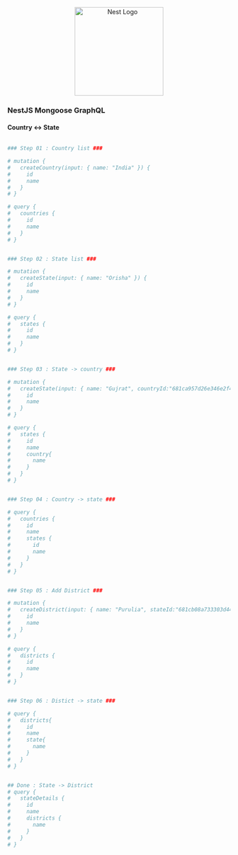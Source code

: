 <p align="center">
  <a href="http://nestjs.com/" target="blank"><img src="https://nestjs.com/img/logo-small.svg" width="200" alt="Nest Logo" /></a>
</p>

###   NestJS Mongoose GraphQL 
####  Country <-> State

```bash

### Step 01 : Country list ###

# mutation {
#   createCountry(input: { name: "India" }) {
#     id
#     name
#   }
# }

# query {
#   countries {
#     id
#     name
#   }
# }


### Step 02 : State list ###

# mutation {
#   createState(input: { name: "Orisha" }) {
#     id
#     name
#   }
# }

# query {
#   states {
#     id
#     name
#   }
# }


### Step 03 : State -> country ###

# mutation {
#   createState(input: { name: "Gujrat", countryId:"681ca957d26e346e2f4316ae" }) {
#     id
#     name
#   }
# }

# query {
#   states {
#     id
#     name
#     country{
#       name
#     }
#   }
# }


### Step 04 : Country -> state ###

# query {
#   countries {
#     id
#     name
#     states {
#       id
#       name
#     }
#   }
# }


### Step 05 : Add District ###

# mutation {
#   createDistrict(input: { name: "Purulia", stateId:"681cb08a733303d44996c79f" }) {
#     id
#     name
#   }
# }

# query {
#   districts {
#     id
#     name
#   }
# }


### Step 06 : Distict -> state ###

# query {
#   districts{
#     id
#     name
#     state{
#       name
#     }
#   }
# }


## Done : State -> District
# query {
#   stateDetails {
#     id
#     name
#     districts {
#       name
#     }
#   }
# }





```

